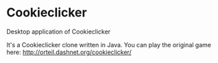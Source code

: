 Cookieclicker
=============

Desktop application of Cookieclicker


It's a Cookieclicker clone written in Java. 
You can play the original game here: http://orteil.dashnet.org/cookieclicker/
